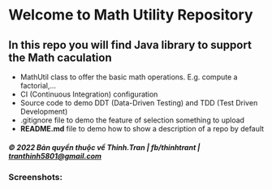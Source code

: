 # Welcome to Math Utility Repository
## In this repo you will find Java library to support the Math caculation

* MathUtil class to offer the basic math operations. E.g. compute a factorial,...
* CI (Continuous Integration) configuration
* Source code to demo DDT (Data-Driven Testing) and TDD (Test Driven Development)
* .gitignore file to demo the feature of selection something to upload
* **README.md** file to demo how to show a description of a repo by default

##### © 2022 Bản quyền thuộc về Thinh.Tran | fb/thinhtrant | tranthinh5801@gmail.com

### Screenshots:
